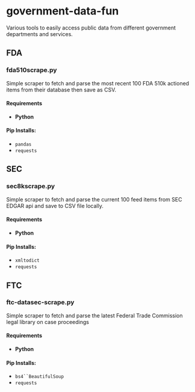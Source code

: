 # government-data-fun
Various tools to easily access public data from different government departments and services. 

## FDA

### fda510scrape.py

Simple scraper to fetch and parse the most recent 100 FDA 510k actioned items from their database then save as CSV.

#### Requirements

- **Python**
  
#### Pip Installs:

- `pandas`
- `requests`

## SEC
### sec8kscrape.py

Simple scraper to fetch and parse the current 100 feed items from SEC EDGAR api and save to CSV file locally.

#### Requirements

- **Python**
  
#### Pip Installs:

- `xmltodict`
- `requests`

## FTC
### ftc-datasec-scrape.py

Simple scraper to fetch and parse the latest Federal Trade Commission legal library on case proceedings

#### Requirements

- **Python**
  
#### Pip Installs:

- `bs4``BeautifulSoup`
- `requests`

